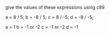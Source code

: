 give the values of these expressions using c89

a = 8 / 5;
b = -8 / 5;
c = 8 / -5;
d = -8 / -5;

a = 1
b = -1 or -2
c = -1 or -2
d = -1
